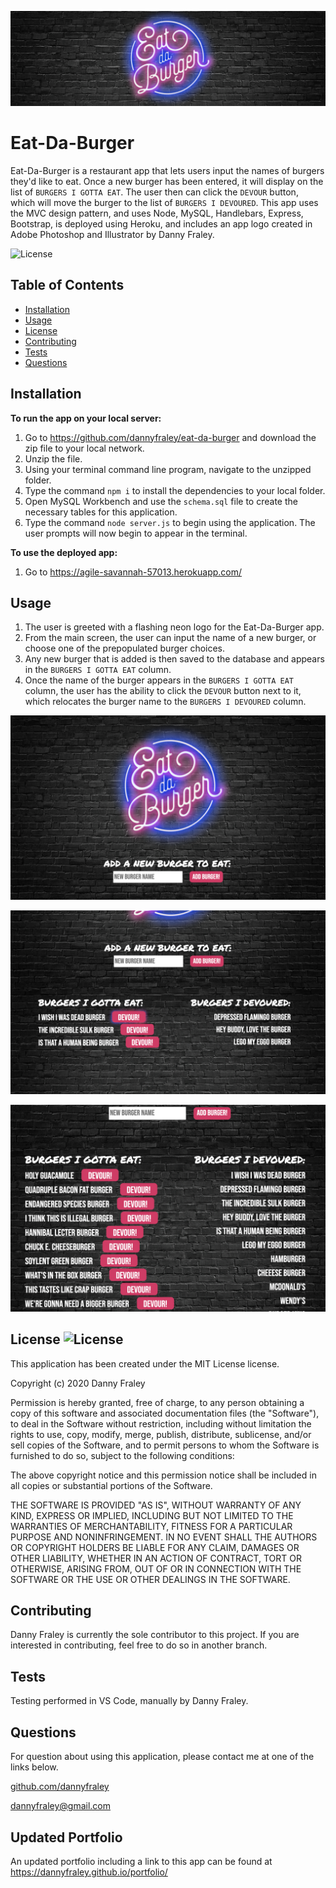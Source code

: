 ![EATDABURGERscreenshot1](./public/assets/images/EATDABURGERscreenshot1.png)

# Eat-Da-Burger
Eat-Da-Burger is a restaurant app that lets users input the names of burgers they'd like to eat. Once a new burger has been entered, it will display on the list of `BURGERS I GOTTA EAT`. The user then can click the `DEVOUR` button, which will move the burger to the list of `BURGERS I DEVOURED`. This app uses the MVC design pattern, and uses Node, MySQL, Handlebars, Express, Bootstrap, is deployed using Heroku, and includes an app logo created in Adobe Photoshop and Illustrator by Danny Fraley.

![License](https://img.shields.io/badge/LICENSE-MIT-red.svg)

## Table of Contents
* [Installation](#installation)
* [Usage](#usage)
* [License](#license)
* [Contributing](#contributing)
* [Tests](#tests)
* [Questions](#questions)

## Installation
**To run the app on your local server:**
1. Go to https://github.com/dannyfraley/eat-da-burger and download the zip file to your local network.
2. Unzip the file.
3. Using your terminal command line program, navigate to the unzipped folder.
4. Type the command `npm i` to install the dependencies to your local folder.
5. Open MySQL Workbench and use the `schema.sql` file to create the necessary tables for this application.
6. Type the command `node server.js` to begin using the application. The user prompts will now begin to appear in the terminal.

**To use the deployed app:**
1. Go to https://agile-savannah-57013.herokuapp.com/

## Usage
1. The user is greeted with a flashing neon logo for the Eat-Da-Burger app.
2. From the main screen, the user can input the name of a new burger, or choose one of the prepopulated burger choices.
3. Any new burger that is added is then saved to the database and appears in the `BURGERS I GOTTA EAT` column.
4. Once the name of the burger appears in the `BURGERS I GOTTA EAT` column, the user has the ability to click the `DEVOUR` button next to it, which relocates the burger name to the `BURGERS I DEVOURED` column.

![EATDABURGERscreenshot2](./public/assets/images/EATDABURGERscreenshot2.png)

![EATDABURGERscreenshot3](./public/assets/images/EATDABURGERscreenshot3.png)

![EATDABURGERscreenshot4](./public/assets/images/EATDABURGERscreenshot4.png)



## License ![License](https://img.shields.io/badge/LICENSE-MIT-red.svg)
This application has been created under the MIT License license.

Copyright (c) 2020 Danny Fraley

Permission is hereby granted, free of charge, to any person obtaining a copy
of this software and associated documentation files (the "Software"), to deal
in the Software without restriction, including without limitation the rights
to use, copy, modify, merge, publish, distribute, sublicense, and/or sell
copies of the Software, and to permit persons to whom the Software is
furnished to do so, subject to the following conditions:

The above copyright notice and this permission notice shall be included in all
copies or substantial portions of the Software.

THE SOFTWARE IS PROVIDED "AS IS", WITHOUT WARRANTY OF ANY KIND, EXPRESS OR
IMPLIED, INCLUDING BUT NOT LIMITED TO THE WARRANTIES OF MERCHANTABILITY,
FITNESS FOR A PARTICULAR PURPOSE AND NONINFRINGEMENT. IN NO EVENT SHALL THE
AUTHORS OR COPYRIGHT HOLDERS BE LIABLE FOR ANY CLAIM, DAMAGES OR OTHER
LIABILITY, WHETHER IN AN ACTION OF CONTRACT, TORT OR OTHERWISE, ARISING FROM,
OUT OF OR IN CONNECTION WITH THE SOFTWARE OR THE USE OR OTHER DEALINGS IN THE
SOFTWARE.

## Contributing
Danny Fraley is currently the sole contributor to this project. If you are interested in contributing, feel free to do so in another branch.

## Tests
Testing performed in VS Code, manually by Danny Fraley.

## Questions
For question about using this application, please contact me at one of the links below.

<a href='https://www.github.com/dannyfraley'>github.com/dannyfraley</a>

<a href='mailto:dannyfraley@gmail.com'>dannyfraley@gmail.com</a>

## Updated Portfolio
An updated portfolio including a link to this app can be found at https://dannyfraley.github.io/portfolio/
